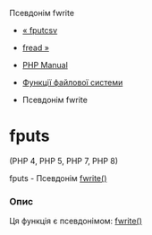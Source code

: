 Псевдонім fwrite

-   [« fputcsv](function.fputcsv.html)
    
-   [fread »](function.fread.html)
    
-   [PHP Manual](index.html)
    
-   [Функції файлової системи](ref.filesystem.html)
    
-   Псевдонім fwrite
    

# fputs

(PHP 4, PHP 5, PHP 7, PHP 8)

fputs - Псевдонім [fwrite()](function.fwrite.html)

### Опис

Ця функція є псевдонімом: [fwrite()](function.fwrite.html)